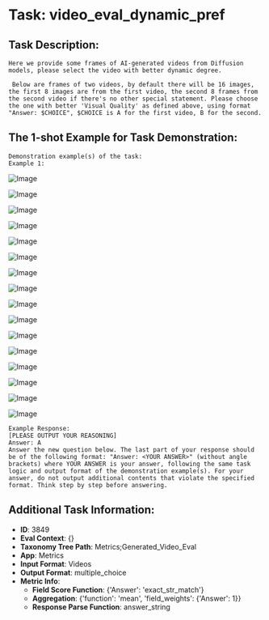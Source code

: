 # Task: video_eval_dynamic_pref

## Task Description:

```
Here we provide some frames of AI-generated videos from Diffusion models, please select the video with better dynamic degree. 

 Below are frames of two videos, by default there will be 16 images, the first 8 images are from the first video, the second 8 frames from the second video if there's no other special statement. Please choose the one with better 'Visual Quality' as defined above, using format "Answer: $CHOICE", $CHOICE is A for the first video, B for the second.
```

## The 1-shot Example for Task Demonstration:

```
Demonstration example(s) of the task:
Example 1:
```

![Image](7_00.png)

![Image](7_01.png)

![Image](7_02.png)

![Image](7_03.png)

![Image](7_04.png)

![Image](7_05.png)

![Image](7_06.png)

![Image](7_07.png)

![Image](9_00.png)

![Image](9_01.png)

![Image](9_02.png)

![Image](9_03.png)

![Image](9_04.png)

![Image](9_05.png)

![Image](9_06.png)

![Image](9_07.png)

```
Example Response:
[PLEASE OUTPUT YOUR REASONING]
Answer: A
Answer the new question below. The last part of your response should be of the following format: "Answer: <YOUR ANSWER>" (without angle brackets) where YOUR ANSWER is your answer, following the same task logic and output format of the demonstration example(s). For your answer, do not output additional contents that violate the specified format. Think step by step before answering.
```

## Additional Task Information:

- **ID**: 3849
- **Eval Context**: {}
- **Taxonomy Tree Path**: Metrics;Generated_Video_Eval
- **App**: Metrics
- **Input Format**: Videos
- **Output Format**: multiple_choice
- **Metric Info**:
  - **Field Score Function**: {'Answer': 'exact_str_match'}
  - **Aggregation**: {'function': 'mean', 'field_weights': {'Answer': 1}}
  - **Response Parse Function**: answer_string
